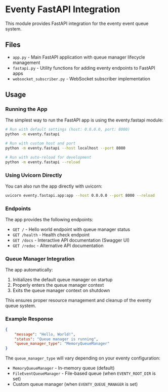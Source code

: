 # Eventy FastAPI Integration

This module provides FastAPI integration for the eventy event queue system.

## Files

- `app.py` - Main FastAPI application with queue manager lifecycle management
- `fastapi.py` - Utility functions for adding eventy endpoints to FastAPI apps
- `websocket_subscriber.py` - WebSocket subscriber implementation

## Usage

### Running the App

The simplest way to run the FastAPI app is using the eventy.fastapi module:

```bash
# Run with default settings (host: 0.0.0.0, port: 8000)
python -m eventy.fastapi

# Run with custom host and port
python -m eventy.fastapi --host localhost --port 8080

# Run with auto-reload for development
python -m eventy.fastapi --reload
```

### Using Uvicorn Directly

You can also run the app directly with uvicorn:

```bash
uvicorn eventy.fastapi.app:app --host 0.0.0.0 --port 8000 --reload
```

### Endpoints

The app provides the following endpoints:

- `GET /` - Hello world endpoint with queue manager status
- `GET /health` - Health check endpoint
- `GET /docs` - Interactive API documentation (Swagger UI)
- `GET /redoc` - Alternative API documentation

### Queue Manager Integration

The app automatically:

1. Initializes the default queue manager on startup
2. Properly enters the queue manager context
3. Exits the queue manager context on shutdown

This ensures proper resource management and cleanup of the eventy queue system.

### Example Response

```json
{
    "message": "Hello, World!",
    "status": "Queue manager is running", 
    "queue_manager_type": "MemoryQueueManager"
}
```

The `queue_manager_type` will vary depending on your eventy configuration:
- `MemoryQueueManager` - In-memory queue (default)
- `FileEventQueueManager` - File-based queue (when `EVENTY_ROOT_DIR` is set)
- Custom queue manager (when `EVENTY_QUEUE_MANAGER` is set)